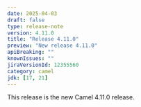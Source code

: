 ```yaml
---
date: 2025-04-03
draft: false
type: release-note
version: 4.11.0
title: "Release 4.11.0"
preview: "New release 4.11.0"
apiBreaking: ""
knownIssues: ""
jiraVersionId: 12355560
category: camel
jdk: [17, 21]
---
```


This release is the new Camel 4.11.0 release.
